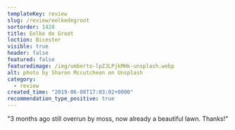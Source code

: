 ```yaml
---
templateKey: review
slug: /review/eelkedegroot
sortorder: 1420
title: Eelke de Groot
loction: Bicester
visible: true
header: false
featured: false
featuredimage: /img/umberto-lpZJLPjkMHk-unsplash.webp
alt: photo by Sharon Mccutcheon on Unsplash
category:
  - review
created_time: "2019-06-08T17:03:02+0000"
recommendation_type_positive: true
---
```

"3 months ago still overrun by moss, now already a beautiful lawn. Thanks!"
